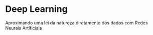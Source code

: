 # Deep Learning
 Aproximando uma lei da natureza diretamente dos dados com Redes Neurais Artificiais

